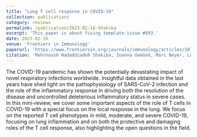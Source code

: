 ```yaml
---
title: "Lung T cell response in COVID-19"
collection: publications
category: reviews
permalink: /publication/2023-02-16-Shakiba
excerpt: 'This paper is about fixing template issue #693.'
date: 2023-02-16
venue: 'Frontiers in Immunology'
paperurl: 'https://www.frontiersin.org/journals/immunology/articles/10.3389/fimmu.2023.1108716/full'
citation: 'Mehrnoush Hadaddzadeh Shakiba, Ioanna Gemünd, Marc Beyer, Lorenzo Bonaguro. (2023). &quot;Lung T cell response in COVID-19.&quot; <i>Frontiers in Immunology</i>. 14.'
---
```


The COVID-19 pandemic has shown the potentially devastating impact of novel respiratory infections worldwide. Insightful data obtained in the last years have shed light on the pathophysiology of SARS-CoV-2 infection and the role of the inflammatory response in driving both the resolution of the disease and uncontrolled deleterious inflammatory status in severe cases. In this mini-review, we cover some important aspects of the role of T cells in COVID-19 with a special focus on the local response in the lung. We focus on the reported T cell phenotypes in mild, moderate, and severe COVID-19, focusing on lung inflammation and on both the protective and damaging roles of the T cell response, also highlighting the open questions in the field.